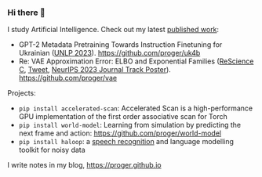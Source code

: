### Hi there 👋

I study Artificial Intelligence. Check out my latest [published work](https://scholar.google.com/citations?user=03tssc4AAAAJ):

- GPT-2 Metadata Pretraining Towards Instruction Finetuning for Ukrainian ([UNLP 2023](https://unlp.org.ua)). https://github.com/proger/uk4b
- Re: VAE Approximation Error: ELBO and Exponential Families ([ReScience C](https://zenodo.org/record/8173745), [Tweet](https://twitter.com/darkproger/status/1691755047145673029), [NeurIPS 2023 Journal Track Poster](https://nips.cc/virtual/2023/events/journal_track_2023)). https://github.com/proger/vae

Projects:

- `pip install accelerated-scan`: Accelerated Scan is a high-performance GPU implementation of the first order associative scan for Torch
- `pip install world-model`: Learning from simulation by predicting the next frame and action: https://github.com/proger/world-model
- `pip install haloop`: a [speech recognition](https://wandb.ai/stud76/rnnlm/reports/haloop-on-LibriSpeech--Vmlldzo0MDgzMTQw) and language modelling toolkit for noisy data

I write notes in my blog, https://proger.github.io
